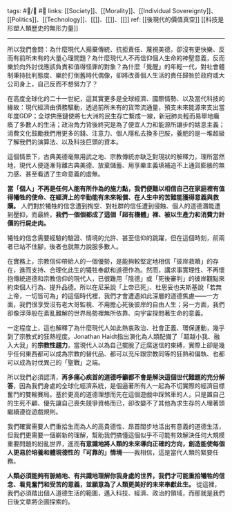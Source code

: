 tags: #📝️/🌲️ #📢 
links: [[Society]]、[[Morality]]、[[Individual Sovereignty]]、[[Politics]]、[[Technology]]、[[]]、[[]]、[[]]
ref: 
[[後現代的價值真空]]
[[科技是形塑人類歷史的無形力量]]

---
所以我們會問：為什麼現代人揚棄傳統、抗拒責任、蔑視美德，卻沒有更快樂、反而有前所未有的大量心理問題？為什麼現代人不再信仰個人生命的神聖意義，反而樂於向外討伐應該負責和值得怪罪的對象？為什麼「覺醒」的年輕一代，對社會體制秉持批判態度、樂於打倒舊時代偶像，卻將改善個人生活的責任歸咎於政府或大公司身上，自己反而不想努力了？

在高度全球化的二十一世紀，這其實更多是全球經濟、國際情勢、以及當代科技的緣故：現代經濟由債務驅動，透過前所未有的貨幣流通量，預支未來能源來支出當年度GDP；全球供應鏈使將七大洲的民生存亡繫成一線，新冠肺炎輕而易舉地癱瘓了多數人的生活；政治角力背後終究是為了便宜人力和能源所讓步的姑息主義；消費文化鼓勵我們用更多的錢、注意力、個人隱私去換多巴胺，養肥的是一堆超級了解我們的演算法、以及科技巨頭的資本。

這個情景下，古典美德毫無用武之地、宗教傳統亦缺乏對現狀的解釋力，理所當然地，現代人便逐漸背離古典美德、放棄儲蓄、用享樂主義填補追不上通貨膨脹的無力感、甚至看透了生命意義的虛無。

**當「個人」不再是任何人能有所作為的施力點，我們便難以相信自己在家庭裡有值得犧牲的使命、在經濟上的辛勤能有未來報償、在人生中的苦難能獲得意義與救贖。** 人們對於犧牲的信念遭到掏空、對社群的信任遭到侵蝕、個人的道德潛能遭到壓抑，而最終，**我們一個個都成了這個「超有機體」裡、被以生產力和消費力計價的行屍走肉。**

犧牲的信念需要經驗的驗證、情境的允許、甚至信仰的跳躍，但在這個時刻，前兩者已站不住腳，後者也就無力說服多數人。

在實務上，宗教信仰帶給人的一個優勢，是能夠較堅定地相信「彼岸救贖」的存在，進而支持、合理化此生的犧牲奉獻和道德作為。然而，講求事實理性、不再懷抱傳統道德和宗教信仰的現代人，已很難用「陰德」或「死後審判」的彼岸觀點來約束個人行為、提升品德。所以在尼采說「上帝已死」、杜思妥也夫斯基說「若無上帝，一切皆可為」的這個時代裡，我們才會遭遇如此深層的道德焦慮——一方面，我們很享受沒有老大哥監視、不用擔心死後彼岸的自由人生；另一方面，我們卻像浮萍般在紊亂難解的世界局勢裡無所依靠、向宇宙探問著生命的意義。

一定程度上，這也解釋了為什麼現代人如此熱衷政治、社會正義、環保運動，幾乎到了宗教式的狂熱程度。Jonathan Haidt指出演化為人類配備了「超越小我、融入大我」的**宗教性趨力**，當現代人以為自己擺脫了迂腐迷信的束縛，實際上卻是幾乎任何東西都可以成為宗教的替代品、都可以充斥跟宗教同等的狂熱和偏執、也都可以成為討伐異己的「聖戰」之端。

所以我們必須認清，**再多痛心疾首的道德呼籲都不會是解決這個世代難題的充分解答**，因為我們身處的全球化經濟系統，是個逼著所有人一起為不切實際的經濟目標奮鬥的雙輸賽局。基於更高的道德理想而先在這個遊戲中踩煞車的人，只是置自己的生死不顧、優先讓自己喪失競爭資格而已，卻改變不了其他為求生存的人埋著頭繼續遵從遊戲規則。

我們確實需要人們重拾生而為人的高貴德性、昂首闊步地活出有意義的道德生活，但我們更需要一個嶄新的理解，幫助我們搞懂這個似乎不可能有效解決任何大規模重要問題的紛亂世界，進而**有意識地將人類的未來導向正確的方向，創造能使每個人更易於培養和體現德性的「可靠的」情境**——我相信，這是當代人類的緊要任務。

**人類必須能夠有脈絡地、有共識地理解你我身處的世界，我們才可能重拾犧牲的信念、看見奮鬥和受苦的意義，並願意為了人類更美好的未來奉獻此生。** 從這裡，我們必須踏出個人道德生活的範圍，邁入科技、經濟、政治的領域，而那就是我們日後文章將企圖探索的。